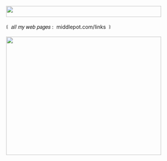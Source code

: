<img width="420" height="30" src="https://middlepot.com/img/lacey.png">\
  \
 ‌ ‌ ‌ ‌ ‌ ‌ ‌ ‌ ‌ ‌ ‌ ‌ ‌ ‌꒰ ‌ 𝑎𝑙𝑙 𝑚𝑦 𝑤𝑒𝑏 𝑝𝑎𝑔𝑒𝑠 : ‌ middlepot.com/links ‌ ꒱\
  \
<a href="https://middlepot.com/links"><img width="420" height="320" src="https://i.imgur.com/5NGtwfl.gif"></a>
